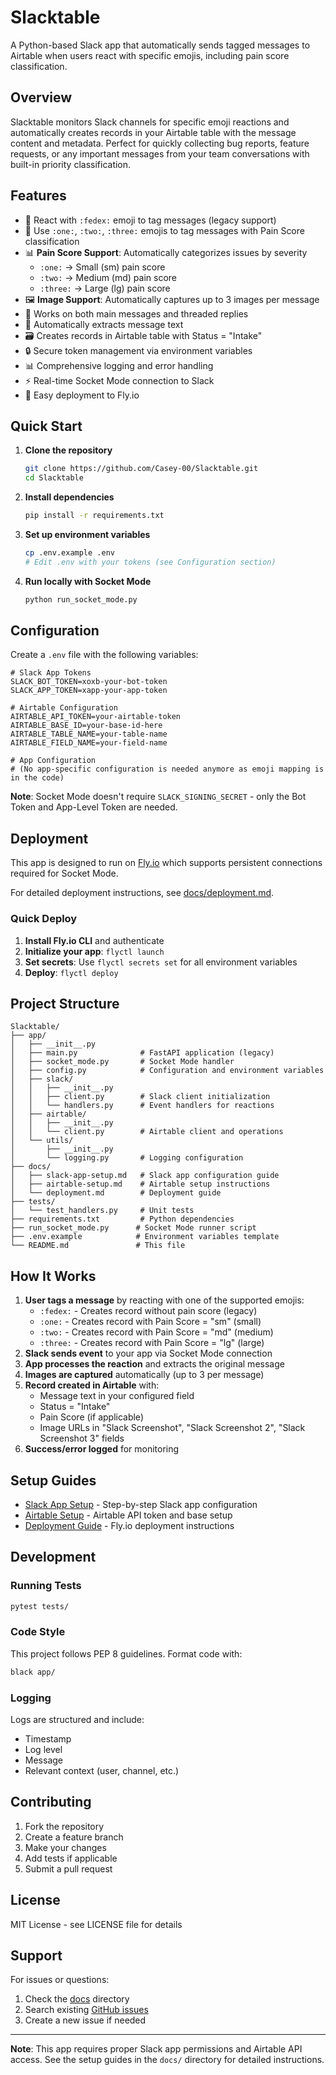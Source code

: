 # Slacktable

A Python-based Slack app that automatically sends tagged messages to Airtable when users react with specific emojis, including pain score classification.

## Overview

Slacktable monitors Slack channels for specific emoji reactions and automatically creates records in your Airtable table with the message content and metadata. Perfect for quickly collecting bug reports, feature requests, or any important messages from your team conversations with built-in priority classification.

## Features

- 🚚 React with `:fedex:` emoji to tag messages (legacy support)
- 🔢 Use `:one:`, `:two:`, `:three:` emojis to tag messages with Pain Score classification
- 📊 **Pain Score Support**: Automatically categorizes issues by severity
  - `:one:` → Small (sm) pain score
  - `:two:` → Medium (md) pain score  
  - `:three:` → Large (lg) pain score
- 🖼️ **Image Support**: Automatically captures up to 3 images per message
- 🧵 Works on both main messages and threaded replies
- 📝 Automatically extracts message text
- 🗃️ Creates records in Airtable table with Status = "Intake"
- 🔒 Secure token management via environment variables
- 📊 Comprehensive logging and error handling
- ⚡ Real-time Socket Mode connection to Slack
- 🚀 Easy deployment to Fly.io

## Quick Start

1. **Clone the repository**
   ```bash
   git clone https://github.com/Casey-00/Slacktable.git
   cd Slacktable
   ```

2. **Install dependencies**
   ```bash
   pip install -r requirements.txt
   ```

3. **Set up environment variables**
   ```bash
   cp .env.example .env
   # Edit .env with your tokens (see Configuration section)
   ```

4. **Run locally with Socket Mode**
   ```bash
   python run_socket_mode.py
   ```

## Configuration

Create a `.env` file with the following variables:

```env
# Slack App Tokens
SLACK_BOT_TOKEN=xoxb-your-bot-token
SLACK_APP_TOKEN=xapp-your-app-token

# Airtable Configuration
AIRTABLE_API_TOKEN=your-airtable-token
AIRTABLE_BASE_ID=your-base-id-here
AIRTABLE_TABLE_NAME=your-table-name
AIRTABLE_FIELD_NAME=your-field-name

# App Configuration
# (No app-specific configuration is needed anymore as emoji mapping is in the code)
```

**Note**: Socket Mode doesn't require `SLACK_SIGNING_SECRET` - only the Bot Token and App-Level Token are needed.

## Deployment

This app is designed to run on [Fly.io](https://fly.io) which supports persistent connections required for Socket Mode.

For detailed deployment instructions, see [docs/deployment.md](docs/deployment.md).

### Quick Deploy

1. **Install Fly.io CLI** and authenticate
2. **Initialize your app**: `flyctl launch`
3. **Set secrets**: Use `flyctl secrets set` for all environment variables
4. **Deploy**: `flyctl deploy`

## Project Structure

```
Slacktable/
├── app/
│   ├── __init__.py
│   ├── main.py              # FastAPI application (legacy)
│   ├── socket_mode.py       # Socket Mode handler
│   ├── config.py            # Configuration and environment variables
│   ├── slack/
│   │   ├── __init__.py
│   │   ├── client.py        # Slack client initialization
│   │   └── handlers.py      # Event handlers for reactions
│   ├── airtable/
│   │   ├── __init__.py
│   │   └── client.py        # Airtable client and operations
│   └── utils/
│       ├── __init__.py
│       └── logging.py       # Logging configuration
├── docs/
│   ├── slack-app-setup.md   # Slack app configuration guide
│   ├── airtable-setup.md    # Airtable setup instructions
│   └── deployment.md        # Deployment guide
├── tests/
│   └── test_handlers.py     # Unit tests
├── requirements.txt         # Python dependencies
├── run_socket_mode.py      # Socket Mode runner script
├── .env.example            # Environment variables template
└── README.md               # This file
```

## How It Works

1. **User tags a message** by reacting with one of the supported emojis:
   - `:fedex:` - Creates record without pain score (legacy)
   - `:one:` - Creates record with Pain Score = "sm" (small)
   - `:two:` - Creates record with Pain Score = "md" (medium)
   - `:three:` - Creates record with Pain Score = "lg" (large)
2. **Slack sends event** to your app via Socket Mode connection
3. **App processes the reaction** and extracts the original message
4. **Images are captured** automatically (up to 3 per message)
5. **Record created in Airtable** with:
   - Message text in your configured field
   - Status = "Intake"
   - Pain Score (if applicable)
   - Image URLs in "Slack Screenshot", "Slack Screenshot 2", "Slack Screenshot 3" fields
6. **Success/error logged** for monitoring

## Setup Guides

- [Slack App Setup](docs/slack-app-setup.md) - Step-by-step Slack app configuration
- [Airtable Setup](docs/airtable-setup.md) - Airtable API token and base setup
- [Deployment Guide](docs/deployment.md) - Fly.io deployment instructions

## Development

### Running Tests

```bash
pytest tests/
```

### Code Style

This project follows PEP 8 guidelines. Format code with:

```bash
black app/
```

### Logging

Logs are structured and include:
- Timestamp
- Log level
- Message
- Relevant context (user, channel, etc.)

## Contributing

1. Fork the repository
2. Create a feature branch
3. Make your changes
4. Add tests if applicable
5. Submit a pull request

## License

MIT License - see LICENSE file for details

## Support

For issues or questions:
1. Check the [docs](docs/) directory
2. Search existing [GitHub issues](https://github.com/Casey-00/Slacktable/issues)
3. Create a new issue if needed

---

**Note**: This app requires proper Slack app permissions and Airtable API access. See the setup guides in the `docs/` directory for detailed instructions.
